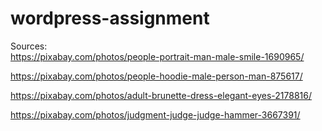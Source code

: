 # wordpress-assignment
Sources:  
https://pixabay.com/photos/people-portrait-man-male-smile-1690965/  
  
https://pixabay.com/photos/people-hoodie-male-person-man-875617/  
  
https://pixabay.com/photos/adult-brunette-dress-elegant-eyes-2178816/  
  
https://pixabay.com/photos/judgment-judge-judge-hammer-3667391/
